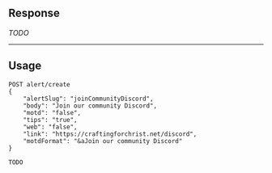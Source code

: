 ## Response

*TODO*

---

## Usage

```text
POST alert/create
{
    "alertSlug": "joinCommunityDiscord",
    "body": "Join our community Discord",
    "motd": "false",
    "tips": "true",
    "web": "false",
    "link": "https://craftingforchrist.net/discord",
    "motdFormat": "&aJoin our community Discord"
}
```

```text
TODO
```
